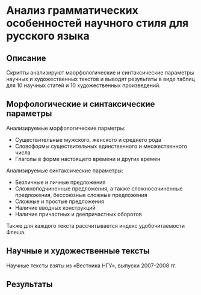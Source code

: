 # Анализ грамматических особенностей научного стиля для русского языка
## Описание
Скрипты анализируют маорфологические и синтаксические параметры научных и художественных текстов и выводят результаты в виде таблиц для 10 научных статей и 10 художественных произведений. 

## Морфологические и синтаксические параметры
Анализируемые морфологические парметры:
* Существительные мужского, женского и среднего рода
* Словоформы существительных единственного и множественного числа
* Глаголы в форме настоящего времени и других времен

Анализируемые синтаксические параметры:
* Безличные и личные предложения
* Сложноподчиненные предложения, а также сложносочиненные предложения, бессоюзные сложные предложения
* Сложные и простые предложения
* Наличие вводных конструкций
* Наличие причастных и деепричастных оборотов

Также для каждого текста рассчитывается индекс удобочитаемости Флеша.

## Научные и художественные тексты
Научные тексты взяты из «Вестника НГУ», выпуски 2007-2008 гг. 

## Результаты
